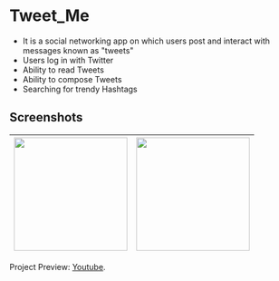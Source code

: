 # Tweet_Me
- It is a social networking app on which users post and interact with messages known as "tweets"
- Users log in with Twitter
- Ability to read Tweets
- Ability to compose Tweets
- Searching for trendy Hashtags

## Screenshots
| <img src="" width="200">  | <img src="" width="200">  |
| ------------- | ------------- |


Project Preview: [Youtube](https://youtu.be/yr9xLYB9wTw).

